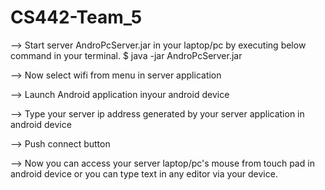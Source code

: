 CS442-Team_5
============
--> Start server AndroPcServer.jar in your laptop/pc by executing below command in your terminal. 
       $ java -jar AndroPcServer.jar
       
--> Now select wifi from menu in server application

--> Launch Android application inyour android device

--> Type your server ip address generated by your server application in android device

--> Push connect button

--> Now you can access your server laptop/pc's mouse from touch pad in android device or you can type text in any editor via your device.
